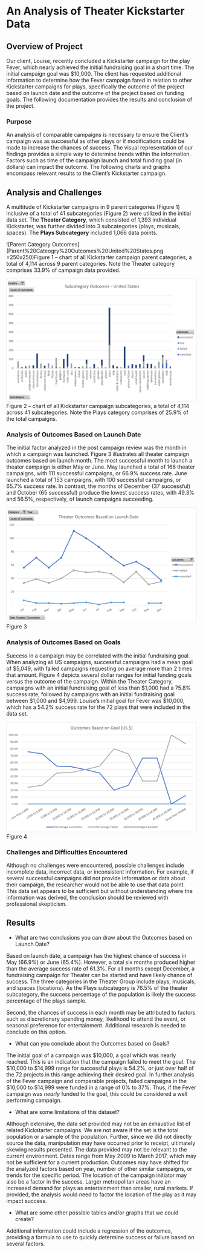 # An Analysis of Theater Kickstarter Data
## Overview of Project
Our client, Louise, recently concluded a Kickstarter campaign for the play Fever, which nearly achieved the initial fundraising goal in a short time. The initial campaign goal was $10,000. The client has requested additional information to determine how the Fever campaign fared in relation to other Kickstarter campaigns for plays, specifically the outcome of the project based on launch date and the outcome of the project based on funding goals. The following documentation provides the results and conclusion of the project.
### Purpose
An analysis of comparable campaigns is necessary to ensure the Client’s campaign was as successful as other plays or if modifications could be made to increase the chances of success. The visual representation of our findings provides a simple way to determine trends within the information. Factors such as time of the campaign launch and total funding goal (in dollars) can impact the outcome. The following charts and graphs encompass relevant results to the Client’s Kickstarter campaign. 
## Analysis and Challenges
A multitude of Kickstarter campaigns in 9 parent categories (Figure 1) inclusive of a total of 41 subcategories (Figure 2) were utilized in the initial data set. The **Theater Category**, which consisted of 1,393 individual Kickstarter, was further divided into 3 subcategories (plays, musicals, spaces). The **Plays Subcategory** included 1,066 data points.

![Parent Category Outcomes](Parent%20Cateogry%20Outcomes%20United%20States.png =250x250)Figure 1 – chart of all Kickstarter campaign parent categories, a total of 4,114 across 9 parent categories. Note the Theater category comprises 33.9% of campaign data provided. 

![Subcateogy Outcomes](Sub%20Cateogry%20Outcomes%20United%20States.png)Figure 2 – chart of all Kickstarter campaign subcategories, a total of 4,114 across 41 subcategories. Note the Plays category comprises of 25.9% of the total campaigns. 

### Analysis of Outcomes Based on Launch Date
The initial factor analyzed in the post campaign review was the month in which a campaign was launched. Figure 3 illustrates all theater campaign outcomes based on launch month. The most successful month to launch a theater campaign is either May or June. May launched a total of 166 theater campaigns, with 111 successful campaigns, or 66.9% success rate. June launched a total of 153 campaigns, with 100 successful campaigns, or 65.7% success rate. In contrast, the months of December (37 successful) and October (65 successful) produce the lowest success rates, with 49.3% and 56.5%, respectively, of launch campaigns succeeding. 

![Theater Outcome](Theater_Outcome_vs_Launch.png) Figure 3

### Analysis of Outcomes Based on Goals
Success in a campaign may be correlated with the initial fundraising goal. When analyzing all US campaigns, successful campaigns had a mean goal of $5,049, with failed campaigns requesting on average more than 2 times that amount. Figure 4 depicts several dollar ranges for initial funding goals versus the outcome of the campaign. Within the Theater Category, campaigns with an initial fundraising goal of less than $1,000 had a 75.8% success rate, followed by campaigns with an initial fundraising goal between $1,000 and $4,999. Louise’s initial goal for Fever was $10,000, which has a 54.2% success rate for the 72 plays that were included in the data set. 

![Goal Outcome](Outcomes_vs_Goals.png) Figure 4
### Challenges and Difficulties Encountered

Although no challenges were encountered, possible challenges include incomplete data, incorrect data, or inconsistent information. For example, if several successful campaigns did not provide information or data about their campaign, the researcher would not be able to use that data point. This data set appears to be sufficient but without understanding where the information was derived, the conclusion should be reviewed with professional skepticism. 

## Results

* What are two conclusions you can draw about the Outcomes based on Launch Date?

Based on launch date, a campaign has the highest chance of success in May (66.9%) or June (65.4%). However, a total six months produced higher than the average success rate of 61.3%. For all months except December, a fundraising campaign for Theater can be started and have likely chance of success. The three categories in the Theater Group include plays, musicals, and spaces (locations). As the Plays subcategory is 76.5% of the theater subcategory, the success percentage of the population is likely the success percentage of the plays sample. 

Second, the chances of success in each month may be attributed to factors such as discretionary spending money, likelihood to attend the event, or seasonal preference for entertainment. Additional research is needed to conclude on this option. 

* What can you conclude about the Outcomes based on Goals?

The initial goal of a campaign was $10,000, a goal which was nearly reached. This is an indication that the campaign failed to meet the goal. The $10,000 to $14,999 range for successful plays is 54.2%, or just over half of the 72 projects in this range achieving their desired goal. In further analysis of the Fever campaign and comparable projects, failed campaigns in the $10,000 to $14,999 were funded in a range of 0% to 37%. Thus, if the Fever campaign was *nearly* funded to the goal, this could be considered a well performing campaign. 

* What are some limitations of this dataset?

Although extensive, the data set provided may not be an exhaustive list of related Kickstarter campaigns. We are not aware if the set is the total population or a sample of the population. Further, since we did not directly source the data, manipulation may have occurred prior to receipt, ultimately skewing results presented. 
The data provided may not be relevant to the current environment. Dates range from May 2009 to March 2017, which may not be sufficient for a current production. Outcomes may have shifted for the analyzed factors based on year, number of other similar campaigns, or trends for the specific period. 
The location of the campaign initiator may also be a factor in the success. Larger metropolitan areas have an increased demand for plays as entertainment than smaller, rural markets. If provided, the analysis would need to factor the location of the play as it may impact success. 

* What are some other possible tables and/or graphs that we could create?

Additional information could include a regression of the outcomes, providing a formula to use to quickly determine success or failure based on several factors. 
